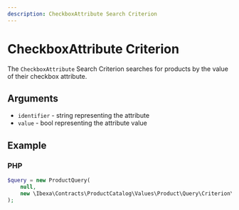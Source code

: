 ```yaml
---
description: CheckboxAttribute Search Criterion
---
```


# CheckboxAttribute Criterion

The `CheckboxAttribute` Search Criterion searches for products by the value of their checkbox attribute.

## Arguments

- `identifier` - string representing the attribute
- `value` - bool representing the attribute value

## Example

### PHP

``` php
$query = new ProductQuery(
    null,
    new \Ibexa\Contracts\ProductCatalog\Values\Product\Query\Criterion\CheckboxAttribute('automatic', true)
);
```
